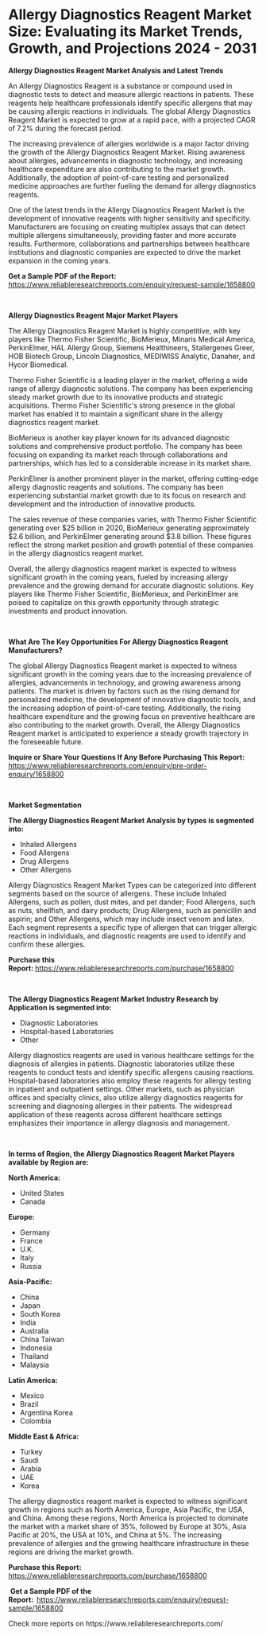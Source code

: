 <p><h1>Allergy Diagnostics Reagent Market Size: Evaluating its Market Trends, Growth, and Projections 2024 - 2031</h1></p><p><strong>Allergy Diagnostics Reagent Market Analysis and Latest Trends</strong></p>
<p><p>An Allergy Diagnostics Reagent is a substance or compound used in diagnostic tests to detect and measure allergic reactions in patients. These reagents help healthcare professionals identify specific allergens that may be causing allergic reactions in individuals. The global Allergy Diagnostics Reagent Market is expected to grow at a rapid pace, with a projected CAGR of 7.2% during the forecast period.</p><p>The increasing prevalence of allergies worldwide is a major factor driving the growth of the Allergy Diagnostics Reagent Market. Rising awareness about allergies, advancements in diagnostic technology, and increasing healthcare expenditure are also contributing to the market growth. Additionally, the adoption of point-of-care testing and personalized medicine approaches are further fueling the demand for allergy diagnostics reagents.</p><p>One of the latest trends in the Allergy Diagnostics Reagent Market is the development of innovative reagents with higher sensitivity and specificity. Manufacturers are focusing on creating multiplex assays that can detect multiple allergens simultaneously, providing faster and more accurate results. Furthermore, collaborations and partnerships between healthcare institutions and diagnostic companies are expected to drive the market expansion in the coming years.</p></p>
<p><strong>Get a Sample PDF of the Report:&nbsp;</strong> <a href="https://www.reliableresearchreports.com/enquiry/request-sample/1658800">https://www.reliableresearchreports.com/enquiry/request-sample/1658800</a></p>
<p>&nbsp;</p>
<p><strong>Allergy Diagnostics Reagent Major Market Players</strong></p>
<p><p>The Allergy Diagnostics Reagent Market is highly competitive, with key players like Thermo Fisher Scientific, BioMerieux, Minaris Medical America, PerkinElmer, HAL Allergy Group, Siemens Healthineers, Stallergenes Greer, HOB Biotech Group, Lincoln Diagnostics, MEDIWISS Analytic, Danaher, and Hycor Biomedical.</p><p>Thermo Fisher Scientific is a leading player in the market, offering a wide range of allergy diagnostic solutions. The company has been experiencing steady market growth due to its innovative products and strategic acquisitions. Thermo Fisher Scientific's strong presence in the global market has enabled it to maintain a significant share in the allergy diagnostics reagent market.</p><p>BioMerieux is another key player known for its advanced diagnostic solutions and comprehensive product portfolio. The company has been focusing on expanding its market reach through collaborations and partnerships, which has led to a considerable increase in its market share.</p><p>PerkinElmer is another prominent player in the market, offering cutting-edge allergy diagnostic reagents and solutions. The company has been experiencing substantial market growth due to its focus on research and development and the introduction of innovative products.</p><p>The sales revenue of these companies varies, with Thermo Fisher Scientific generating over $25 billion in 2020, BioMerieux generating approximately $2.6 billion, and PerkinElmer generating around $3.8 billion. These figures reflect the strong market position and growth potential of these companies in the allergy diagnostics reagent market.</p><p>Overall, the allergy diagnostics reagent market is expected to witness significant growth in the coming years, fueled by increasing allergy prevalence and the growing demand for accurate diagnostic solutions. Key players like Thermo Fisher Scientific, BioMerieux, and PerkinElmer are poised to capitalize on this growth opportunity through strategic investments and product innovation.</p></p>
<p>&nbsp;</p>
<p><strong>What Are The Key Opportunities For Allergy Diagnostics Reagent Manufacturers?</strong></p>
<p><p>The global Allergy Diagnostics Reagent market is expected to witness significant growth in the coming years due to the increasing prevalence of allergies, advancements in technology, and growing awareness among patients. The market is driven by factors such as the rising demand for personalized medicine, the development of innovative diagnostic tools, and the increasing adoption of point-of-care testing. Additionally, the rising healthcare expenditure and the growing focus on preventive healthcare are also contributing to the market growth. Overall, the Allergy Diagnostics Reagent market is anticipated to experience a steady growth trajectory in the foreseeable future.</p></p>
<p><strong>Inquire or Share Your Questions If Any Before Purchasing This Report:</strong> <a href="https://www.reliableresearchreports.com/enquiry/pre-order-enquiry/1658800">https://www.reliableresearchreports.com/enquiry/pre-order-enquiry/1658800</a></p>
<p>&nbsp;</p>
<p><strong>Market Segmentation</strong></p>
<p><strong>The Allergy Diagnostics Reagent Market Analysis by types is segmented into:</strong></p>
<p><ul><li>Inhaled Allergens</li><li>Food Allergens</li><li>Drug Allergens</li><li>Other Allergens</li></ul></p>
<p><p>Allergy Diagnostics Reagent Market Types can be categorized into different segments based on the source of allergens. These include Inhaled Allergens, such as pollen, dust mites, and pet dander; Food Allergens, such as nuts, shellfish, and dairy products; Drug Allergens, such as penicillin and aspirin; and Other Allergens, which may include insect venom and latex. Each segment represents a specific type of allergen that can trigger allergic reactions in individuals, and diagnostic reagents are used to identify and confirm these allergies.</p></p>
<p><strong>Purchase this Report:&nbsp;</strong><a href="https://www.reliableresearchreports.com/purchase/1658800">https://www.reliableresearchreports.com/purchase/1658800</a></p>
<p>&nbsp;</p>
<p><strong>The Allergy Diagnostics Reagent Market Industry Research by Application is segmented into:</strong></p>
<p><ul><li>Diagnostic Laboratories</li><li>Hospital-based Laboratories</li><li>Other</li></ul></p>
<p><p>Allergy diagnostics reagents are used in various healthcare settings for the diagnosis of allergies in patients. Diagnostic laboratories utilize these reagents to conduct tests and identify specific allergens causing reactions. Hospital-based laboratories also employ these reagents for allergy testing in inpatient and outpatient settings. Other markets, such as physician offices and specialty clinics, also utilize allergy diagnostics reagents for screening and diagnosing allergies in their patients. The widespread application of these reagents across different healthcare settings emphasizes their importance in allergy diagnosis and management.</p></p>
<p>&nbsp;</p>
<p><strong>In terms of Region, the Allergy Diagnostics Reagent Market Players available by Region are:</strong></p>
<p>
    <p> <strong> North America: </strong>
        <ul>
            <li>United States</li>
            <li>Canada</li>
        </ul>
        </p> 
    <p> <strong> Europe: </strong>
        <ul>
            <li>Germany</li>
            <li>France</li>
            <li>U.K.</li>
            <li>Italy</li>
            <li>Russia</li>
        </ul>
        </p> 
    <p> <strong> Asia-Pacific: </strong>
        <ul>
            <li>China</li>
            <li>Japan</li>
            <li>South Korea</li>
            <li>India</li>
            <li>Australia</li>
            <li>China Taiwan</li>
            <li>Indonesia</li>
            <li>Thailand</li>
            <li>Malaysia</li>
        </ul>
        </p> 
    <p> <strong> Latin America: </strong>
        <ul>
            <li>Mexico</li>
            <li>Brazil</li>
            <li>Argentina Korea</li>
            <li>Colombia</li>
        </ul>
        </p> 
    <p> <strong> Middle East & Africa: </strong>
        <ul>
            <li>Turkey</li>
            <li>Saudi</li>
            <li>Arabia</li>
            <li>UAE</li>
            <li>Korea</li>
        </ul>
    </p>
    </p>
<p><p>The allergy diagnostics reagent market is expected to witness significant growth in regions such as North America, Europe, Asia Pacific, the USA, and China. Among these regions, North America is projected to dominate the market with a market share of 35%, followed by Europe at 30%, Asia Pacific at 20%, the USA at 10%, and China at 5%. The increasing prevalence of allergies and the growing healthcare infrastructure in these regions are driving the market growth.</p></p>
<p><strong>Purchase this Report: </strong><a href="https://www.reliableresearchreports.com/purchase/1658800">https://www.reliableresearchreports.com/purchase/1658800</a></p>
<p>&nbsp;<strong>Get a Sample PDF of the Report:&nbsp;&nbsp;</strong><a href="https://www.reliableresearchreports.com/enquiry/request-sample/1658800">https://www.reliableresearchreports.com/enquiry/request-sample/1658800</a></p>
<p><strong></strong></p>
<p>Check more reports on https://www.reliableresearchreports.com/</p>